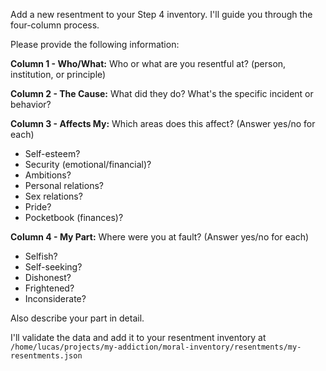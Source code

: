 Add a new resentment to your Step 4 inventory. I'll guide you through the four-column process.

Please provide the following information:

**Column 1 - Who/What:**
Who or what are you resentful at? (person, institution, or principle)

**Column 2 - The Cause:**
What did they do? What's the specific incident or behavior?

**Column 3 - Affects My:**
Which areas does this affect? (Answer yes/no for each)
- Self-esteem?
- Security (emotional/financial)?
- Ambitions?
- Personal relations?
- Sex relations?
- Pride?
- Pocketbook (finances)?

**Column 4 - My Part:**
Where were you at fault? (Answer yes/no for each)
- Selfish?
- Self-seeking?
- Dishonest?
- Frightened?
- Inconsiderate?

Also describe your part in detail.

I'll validate the data and add it to your resentment inventory at `/home/lucas/projects/my-addiction/moral-inventory/resentments/my-resentments.json`